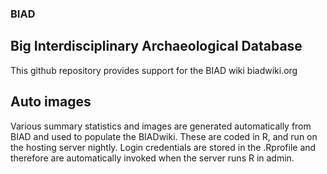 ### BIAD
## Big Interdisciplinary Archaeological Database
This github repository provides support for the BIAD wiki biadwiki.org 

## Auto images
Various summary statistics and images are generated automatically from BIAD and used to populate the BIADwiki.
These are coded in R, and run on the hosting server nightly. Login credentials are stored in the .Rprofile and therefore are automatically invoked when the server runs R in admin.

